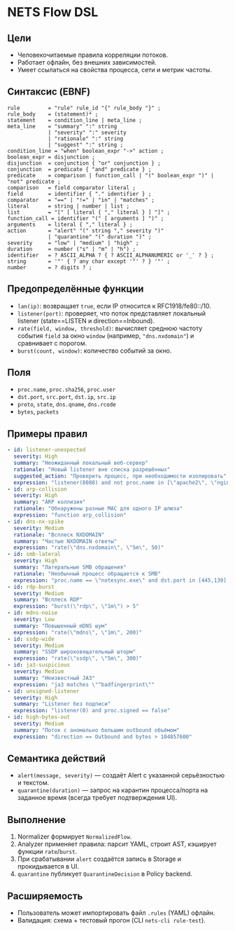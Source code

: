 # NETS Flow DSL

## Цели
* Человекочитаемые правила корреляции потоков.
* Работает офлайн, без внешних зависимостей.
* Умеет ссылаться на свойства процесса, сети и метрик частоты.

## Синтаксис (EBNF)
```
rule         = "rule" rule_id "{" rule_body "}" ;
rule_body    = (statement)* ;
statement    = condition_line | meta_line ;
meta_line    = "summary" ":" string
             | "severity" ":" severity
             | "rationale" ":" string
             | "suggest" ":" string ;
condition_line = "when" boolean_expr "->" action ;
boolean_expr = disjunction ;
disjunction  = conjunction { "or" conjunction } ;
conjunction  = predicate { "and" predicate } ;
predicate    = comparison | function_call | "(" boolean_expr ")" | "not" predicate ;
comparison   = field comparator literal ;
field        = identifier { "." identifier } ;
comparator   = "==" | "!=" | "in" | "matches" ;
literal      = string | number | list ;
list         = "[" [ literal { "," literal } ] "]" ;
function_call = identifier "(" [ arguments ] ")" ;
arguments    = literal { "," literal } ;
action       = "alert" "(" string "," severity ")"
             | "quarantine" "(" duration ")" ;
severity     = "low" | "medium" | "high" ;
duration     = number ("s" | "m" | "h") ;
identifier   = ? ASCII_ALPHA ? { ? ASCII_ALPHANUMERIC or '_' ? } ;
string       = '"' { ? any char except '"' ? } '"' ;
number       = ? digits ? ;
```

## Предопределённые функции
* `lan(ip)`: возвращает `true`, если IP относится к RFC1918/fe80::/10.
* `listener(port)`: проверяет, что поток представляет локальный listener (state==LISTEN и direction==Inbound).
* `rate(field, window, threshold)`: вычисляет среднюю частоту события `field` за окно `window` (например, `"dns.nxdomain"`) и сравнивает с порогом.
* `burst(count, window)`: количество событий за окно.

## Поля
* `proc.name`, `proc.sha256`, `proc.user`
* `dst.port`, `src.port`, `dst.ip`, `src.ip`
* `proto`, `state`, `dns.qname`, `dns.rcode`
* `bytes`, `packets`

## Примеры правил
```yaml
- id: listener-unexpected
  severity: High
  summary: "Неожиданный локальный веб-сервер"
  rationale: "Новый listener вне списка разрешённых"
  suggested_action: "Проверить процесс, при необходимости изолировать"
  expression: "listener(8080) and not proc.name in [\"apache2\", \"nginx\"]"
- id: arp-collision
  severity: High
  summary: "ARP коллизия"
  rationale: "Обнаружены разные MAC для одного IP шлюза"
  expression: "function arp_collision"
- id: dns-nx-spike
  severity: Medium
  rationale: "Всплеск NXDOMAIN"
  summary: "Частые NXDOMAIN ответы"
  expression: "rate(\"dns.nxdomain\", \"5m\", 50)"
- id: smb-lateral
  severity: High
  summary: "Латеральные SMB обращения"
  rationale: "Необычный процесс обращается к SMB"
  expression: "proc.name == \"notesync.exe\" and dst.port in [445,139] and lan(dst.ip)"
- id: rdp-burst
  severity: Medium
  summary: "Всплеск RDP"
  expression: "burst(\"rdp\", \"1m\") > 5"
- id: mdns-noise
  severity: Low
  summary: "Повышенный mDNS шум"
  expression: "rate(\"mdns\", \"1m\", 200)"
- id: ssdp-wide
  severity: Medium
  summary: "SSDP широковещательный шторм"
  expression: "rate(\"ssdp\", \"5m\", 300)"
- id: ja3-suspicious
  severity: Medium
  summary: "Неизвестный JA3"
  expression: "ja3 matches \"^badfingerprint\""
- id: unsigned-listener
  severity: High
  summary: "Listener без подписи"
  expression: "listener(0) and proc.signed == false"
- id: high-bytes-out
  severity: Medium
  summary: "Поток с аномально большим outbound объёмом"
  expression: "direction == Outbound and bytes > 104857600"
```

## Семантика действий
* `alert(message, severity)` — создаёт Alert с указанной серьёзностью и текстом.
* `quarantine(duration)` — запрос на карантин процесса/порта на заданное время (всегда требует подтверждения UI).

## Выполнение
1. Normalizer формирует `NormalizedFlow`.
2. Analyzer применяет правила: парсит YAML, строит AST, кэширует функции `rate`/`burst`.
3. При срабатывании `alert` создаётся запись в Storage и прокидывается в UI.
4. `quarantine` публикует `QuarantineDecision` в Policy backend.

## Расширяемость
* Пользователь может импортировать файл `.rules` (YAML) офлайн.
* Валидация: схема + тестовый прогон (CLI `nets-cli rule-test`).
